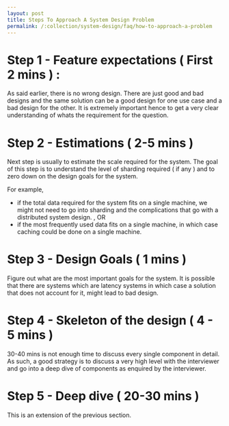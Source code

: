 ```yaml
---
layout: post
title: Steps To Approach A System Design Problem
permalink: /:collection/system-design/faq/how-to-approach-a-problem
---
```


# Step 1 - Feature expectations ( First 2 mins ) : 
As said earlier, there is no wrong design. There are just good and bad designs and the same solution can be a good design for one use case and a bad design for the other. It is extremely important hence to get a very clear understanding of whats the requirement for the question.

# Step 2 - Estimations ( 2-5 mins ) 
Next step is usually to estimate the scale required for the system. The goal of this step is to understand the level of sharding required ( if any ) and to zero down on the design goals for the system.

For example,  
- if the total data required for the system fits on a single machine, we might not need to go into sharding and the complications that go with a distributed system design.  , OR 
- if the most frequently used data fits on a single machine, in which case caching could be done on a single machine.

# Step 3 - Design Goals ( 1 mins ) 
Figure out what are the most important goals for the system. It is possible that there are systems which are latency systems in which case a solution that does not account for it, might lead to bad design.

# Step 4 - Skeleton of the design ( 4 - 5 mins ) 
30-40 mins is not enough time to discuss every single component in detail. As such, a good strategy is to discuss a very high level with the interviewer and go into a deep dive of components as enquired by the interviewer.

# Step 5 - Deep dive ( 20-30 mins ) 
This is an extension of the previous section.
